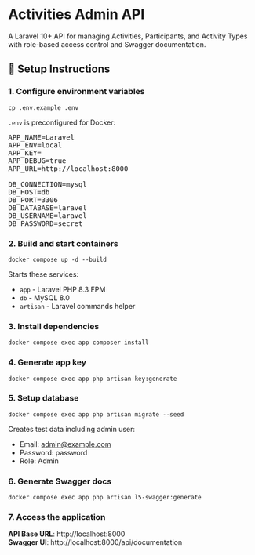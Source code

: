# Activities Admin API

A Laravel 10+ API for managing Activities, Participants, and Activity Types with role-based access control and Swagger documentation.

## 🚀 Setup Instructions

### 1. Configure environment variables
`cp .env.example .env`

`.env` is preconfigured for Docker:
<pre>
APP_NAME=Laravel
APP_ENV=local
APP_KEY=
APP_DEBUG=true
APP_URL=http://localhost:8000

DB_CONNECTION=mysql
DB_HOST=db
DB_PORT=3306
DB_DATABASE=laravel
DB_USERNAME=laravel
DB_PASSWORD=secret
</pre>

### 2. Build and start containers
`docker compose up -d --build`

Starts these services:
- `app` - Laravel PHP 8.3 FPM
- `db` - MySQL 8.0
- `artisan` - Laravel commands helper

### 3. Install dependencies
`docker compose exec app composer install`

### 4. Generate app key
`docker compose exec app php artisan key:generate`

### 5. Setup database
`docker compose exec app php artisan migrate --seed`

Creates test data including admin user:
- Email: admin@example.com
- Password: password
- Role: Admin

### 6. Generate Swagger docs
`docker compose exec app php artisan l5-swagger:generate`

### 7. Access the application
**API Base URL**: http://localhost:8000  
**Swagger UI**: http://localhost:8000/api/documentation
